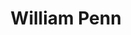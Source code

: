 ---
pid: fs257
title: William Penn
location_transcription: Franklin Square
coordinates: "[-75.150811794435, 39.955658570987]"
zipcode: '19111'
gen_neighborhood: Northeast Philadelphia
neighborhood: Lawndale,Castor Gardens
outside_phl: 
age: '9'
age_range: 6-13
instagram: 
image_file_name: fs_257.jpg
proposal_transcription: 
topic: Person,History
topic_summary: 0, 0, 0
type: Sculpture Statue
keywords_other: 
credit: Matthew
image_labels: William Penn
twitter: 
facebook: 
permalink: "/monuments/fs257/"
layout: item-page
---